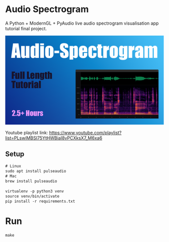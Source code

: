 # Audio Spectrogram

A Python + ModernGL + PyAudio live audio spectrogram visualisation app tutorial final project.

![alt text](thumbnail.png)

Youtube playlist link: https://www.youtube.com/playlist?list=PLswiMBSI75YtHWBiaI8vPCXksX7_M6xa6

## Setup

```
# Linux
sudo apt install pulseaudio
# Mac
brew install pulseaudio

virtualenv -p python3 venv
source venv/bin/activate
pip install -r requirements.txt
```

# Run

```
make
```
